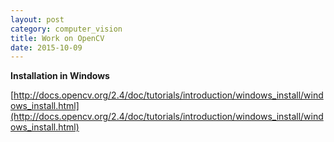 ```yaml
---
layout: post
category: computer_vision
title: Work on OpenCV
date: 2015-10-09
---
```


**Installation in Windows**

[http://docs.opencv.org/2.4/doc/tutorials/introduction/windows_install/windows_install.html](http://docs.opencv.org/2.4/doc/tutorials/introduction/windows_install/windows_install.html)